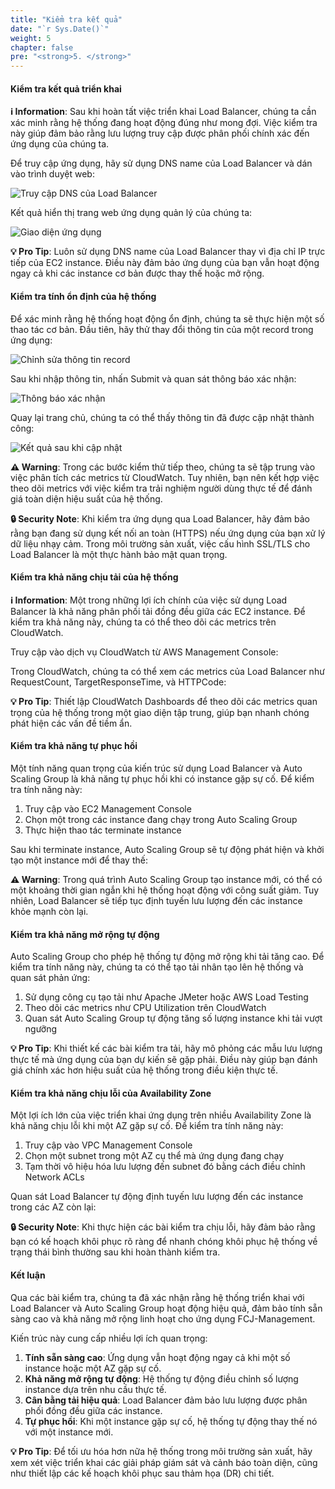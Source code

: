 ```yaml
---
title: "Kiểm tra kết quả"
date: "`r Sys.Date()`"
weight: 5
chapter: false
pre: "<strong>5. </strong>"
---
```


#### Kiểm tra kết quả triển khai

**ℹ️ Information**: Sau khi hoàn tất việc triển khai Load Balancer, chúng ta cần xác minh rằng hệ thống đang hoạt động đúng như mong đợi. Việc kiểm tra này giúp đảm bảo rằng lưu lượng truy cập được phân phối chính xác đến ứng dụng của chúng ta.

Để truy cập ứng dụng, hãy sử dụng DNS name của Load Balancer và dán vào trình duyệt web:

![Truy cập DNS của Load Balancer](/images/5-test/5.1.png)

Kết quả hiển thị trang web ứng dụng quản lý của chúng ta:

![Giao diện ứng dụng](/images/5-test/5.2.png)

**💡 Pro Tip**: Luôn sử dụng DNS name của Load Balancer thay vì địa chỉ IP trực tiếp của EC2 instance. Điều này đảm bảo ứng dụng của bạn vẫn hoạt động ngay cả khi các instance cơ bản được thay thế hoặc mở rộng.

#### Kiểm tra tính ổn định của hệ thống

Để xác minh rằng hệ thống hoạt động ổn định, chúng ta sẽ thực hiện một số thao tác cơ bản. Đầu tiên, hãy thử thay đổi thông tin của một record trong ứng dụng:

![Chỉnh sửa thông tin record](/images/5-test/5.3.png)

Sau khi nhập thông tin, nhấn Submit và quan sát thông báo xác nhận:

![Thông báo xác nhận](/images/5-test/5.4.png)

Quay lại trang chủ, chúng ta có thể thấy thông tin đã được cập nhật thành công:

![Kết quả sau khi cập nhật](/images/5-test/5.5.png)

**⚠️ Warning**: Trong các bước kiểm thử tiếp theo, chúng ta sẽ tập trung vào việc phân tích các metrics từ CloudWatch. Tuy nhiên, bạn nên kết hợp việc theo dõi metrics với việc kiểm tra trải nghiệm người dùng thực tế để đánh giá toàn diện hiệu suất của hệ thống.

**🔒 Security Note**: Khi kiểm tra ứng dụng qua Load Balancer, hãy đảm bảo rằng bạn đang sử dụng kết nối an toàn (HTTPS) nếu ứng dụng của bạn xử lý dữ liệu nhạy cảm. Trong môi trường sản xuất, việc cấu hình SSL/TLS cho Load Balancer là một thực hành bảo mật quan trọng.

#### Kiểm tra khả năng chịu tải của hệ thống

**ℹ️ Information**: Một trong những lợi ích chính của việc sử dụng Load Balancer là khả năng phân phối tải đồng đều giữa các EC2 instance. Để kiểm tra khả năng này, chúng ta có thể theo dõi các metrics trên CloudWatch.

Truy cập vào dịch vụ CloudWatch từ AWS Management Console:

<!-- ![Truy cập CloudWatch](/images/5-test/5.6.png) -->

Trong CloudWatch, chúng ta có thể xem các metrics của Load Balancer như RequestCount, TargetResponseTime, và HTTPCode:

<!-- ![CloudWatch Metrics](/images/5-test/5.7.png) -->

**💡 Pro Tip**: Thiết lập CloudWatch Dashboards để theo dõi các metrics quan trọng của hệ thống trong một giao diện tập trung, giúp bạn nhanh chóng phát hiện các vấn đề tiềm ẩn.

#### Kiểm tra khả năng tự phục hồi

Một tính năng quan trọng của kiến trúc sử dụng Load Balancer và Auto Scaling Group là khả năng tự phục hồi khi có instance gặp sự cố. Để kiểm tra tính năng này:

1. Truy cập vào EC2 Management Console
2. Chọn một trong các instance đang chạy trong Auto Scaling Group
3. Thực hiện thao tác terminate instance

<!-- ![Terminate Instance](/images/5-test/5.8.png) -->

Sau khi terminate instance, Auto Scaling Group sẽ tự động phát hiện và khởi tạo một instance mới để thay thế:

<!-- ![Auto Scaling Group Recovery](/images/5-test/5.9.png) -->

**⚠️ Warning**: Trong quá trình Auto Scaling Group tạo instance mới, có thể có một khoảng thời gian ngắn khi hệ thống hoạt động với công suất giảm. Tuy nhiên, Load Balancer sẽ tiếp tục định tuyến lưu lượng đến các instance khỏe mạnh còn lại.

#### Kiểm tra khả năng mở rộng tự động

Auto Scaling Group cho phép hệ thống tự động mở rộng khi tải tăng cao. Để kiểm tra tính năng này, chúng ta có thể tạo tải nhân tạo lên hệ thống và quan sát phản ứng:

1. Sử dụng công cụ tạo tải như Apache JMeter hoặc AWS Load Testing
2. Theo dõi các metrics như CPU Utilization trên CloudWatch
3. Quan sát Auto Scaling Group tự động tăng số lượng instance khi tải vượt ngưỡng

<!-- ![Auto Scaling Activity](/images/5-test/5.10.png) -->

**💡 Pro Tip**: Khi thiết kế các bài kiểm tra tải, hãy mô phỏng các mẫu lưu lượng thực tế mà ứng dụng của bạn dự kiến sẽ gặp phải. Điều này giúp bạn đánh giá chính xác hơn hiệu suất của hệ thống trong điều kiện thực tế.

#### Kiểm tra khả năng chịu lỗi của Availability Zone

Một lợi ích lớn của việc triển khai ứng dụng trên nhiều Availability Zone là khả năng chịu lỗi khi một AZ gặp sự cố. Để kiểm tra tính năng này:

1. Truy cập vào VPC Management Console
2. Chọn một subnet trong một AZ cụ thể mà ứng dụng đang chạy
3. Tạm thời vô hiệu hóa lưu lượng đến subnet đó bằng cách điều chỉnh Network ACLs

Quan sát Load Balancer tự động định tuyến lưu lượng đến các instance trong các AZ còn lại:
<!-- 
![Multi-AZ Failover](/images/5-test/5.11.png) -->

**🔒 Security Note**: Khi thực hiện các bài kiểm tra chịu lỗi, hãy đảm bảo rằng bạn có kế hoạch khôi phục rõ ràng để nhanh chóng khôi phục hệ thống về trạng thái bình thường sau khi hoàn thành kiểm tra.

#### Kết luận

Qua các bài kiểm tra, chúng ta đã xác nhận rằng hệ thống triển khai với Load Balancer và Auto Scaling Group hoạt động hiệu quả, đảm bảo tính sẵn sàng cao và khả năng mở rộng linh hoạt cho ứng dụng FCJ-Management.

Kiến trúc này cung cấp nhiều lợi ích quan trọng:

1. **Tính sẵn sàng cao**: Ứng dụng vẫn hoạt động ngay cả khi một số instance hoặc một AZ gặp sự cố.
2. **Khả năng mở rộng tự động**: Hệ thống tự động điều chỉnh số lượng instance dựa trên nhu cầu thực tế.
3. **Cân bằng tải hiệu quả**: Load Balancer đảm bảo lưu lượng được phân phối đồng đều giữa các instance.
4. **Tự phục hồi**: Khi một instance gặp sự cố, hệ thống tự động thay thế nó với một instance mới.

**💡 Pro Tip**: Để tối ưu hóa hơn nữa hệ thống trong môi trường sản xuất, hãy xem xét việc triển khai các giải pháp giám sát và cảnh báo toàn diện, cũng như thiết lập các kế hoạch khôi phục sau thảm họa (DR) chi tiết.
